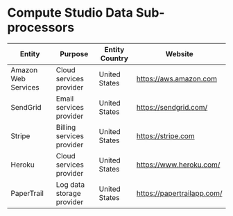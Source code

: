 # Compute Studio Data Sub-processors

| **Entity**          | **Purpose**               | **Entity Country**| **Website**            |
|---------------------|---------------------------|-------------------|------------------------|
| Amazon Web Services | Cloud services provider   | United States     | https://aws.amazon.com |
| SendGrid            | Email services provider   | United States     | https://sendgrid.com/  |
| Stripe              | Billing services provider | United States     | https://stripe.com     |
| Heroku              | Cloud services provider | United States     | https://www.heroku.com/     |
| PaperTrail              | Log data storage provider | United States     | https://papertrailapp.com/     |